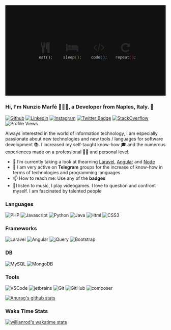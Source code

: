 
<img src="https://github.com/Taoshan98/Taoshan98/blob/main/Header.jpg" alt="Taoshan98_header">

<!-- Your title -->
### Hi, I'm Nunzio Marfè 👋🏻‍💻, a Developer from Naples, Italy. 🚀

[![Github](https://img.shields.io/badge/-@Taoshan98-000?style=flat&logo=Github&logoColor=white)](https://github.com/Taoshan98)
[![Linkedin](https://img.shields.io/badge/-@NunzioMarfè-blue?style=flat&logo=Linkedin&logoColor=white)](https://www.linkedin.com/in/nunzio-marf%C3%A8-854b79129/)
[![Instagram](https://img.shields.io/badge/-@Taoshan98-c13584?style=flat&labelColor=c13584&logo=instagram&logoColor=white)](https://www.instagram.com/taoshan98/)
[![Twitter Badge](https://img.shields.io/badge/-@NunzioMarfè-00acee?style=flat&logo=Twitter&logoColor=white)](https://twitter.com/intent/follow?screen_name=MarfeNunzio "Follow on Twitter")
[![StackOverflow](https://img.shields.io/badge/-NunzioMarfè-f48024?style=flat&labelColor=f48024&logo=stackoverflow&logoColor=white)](https://stackoverflow.com/users/8567455/nunzio-marf%c3%a9)
![Profile Views](https://komarev.com/ghpvc/?username=Taoshan98&color=blue&style=flat)

Always interested in the world of information technology,
I am especially passionate about new technologies and
new tools / languages for software development 📚.
I increased my self-taught know-how 🎓 and the numerous
experiences made on a professional 👨‍💻 and personal level.

- 🌱 I’m currently taking a look at thearning [Laravel](https://laravel.com/), [Angular](https://angular.io/) and [Node](https://reactjs.org/)
- 🔭 I am very active on **Telegram** groups for the increase of know-how in terms of technologies and programming languages
- 📫 How to reach me: Use any of the **badges**
- 👾I listen to music, I play videogames. I love to question and confront myself. I am fascinated by talented people


### Languages

<p>
  <img alt="PHP" src="https://img.shields.io/badge/-PHP-4F5D95?style=flat-square&logo=php&logoColor=white" />
  <img alt="Javascript" src="https://img.shields.io/badge/-Javascript-F1E05A?style=flat-square&logo=javascript&logoColor=white" />
  <img alt="Python" src="https://img.shields.io/badge/-Python-0d6308?style=flat-square&logo=python&logoColor=white" />
  <img alt="Java" src="https://img.shields.io/badge/-Java-FF3333?style=flat-square&logo=java&logoColor=white" />
  <img alt="Html" src="https://img.shields.io/badge/-HTML-E34C26?style=flat-square&logo=html5&logoColor=white" />
  <img alt="CSS3" src="https://img.shields.io/badge/-css-563D7C?style=flat-square&logo=css3&logoColor=white" />
</p>

### Frameworks
<p>
  <img alt="Laravel" src="https://img.shields.io/badge/-Larvel-F05340?style=flat-square&logo=laravel&logoColor=white" />
  <img alt="Angular" src="https://img.shields.io/badge/-Angular-FF0000?style=flat-square&logo=angular&logoColor=white" /> 
  <img alt="jQuery" src="https://img.shields.io/badge/-jQuery-78CFF5?style=flat-square&logo=jquery&logoColor=white" /> 
  <img alt="Bootstrap" src="https://img.shields.io/badge/-Bootstrap-563D7C?style=flat-square&logo=bootstrap" /> 
</p>

### DB
<p>
  <img alt="MySQL" src="https://img.shields.io/badge/-MySQL-4479A1?style=flat-square&logo=mysql&logoColor=white" />
  <img alt="MongoDB" src="https://img.shields.io/badge/-MongoDB-00b33c?style=flat-square&logo=mongodb&logoColor=white" />
</p>

### Tools
<p>
  <img alt="VSCode" src="https://img.shields.io/badge/-VS%20Code-007ACC?style=flat-square&logo=visual-studio-code&logoColor=white" />
  <img alt="jetbrains" src="https://img.shields.io/badge/-Jetbrains-5e2495?style=flat-square&logo=jetbrains&logoColor=white" />
  <img alt="Git" src="https://img.shields.io/badge/-Git-F05032?style=flat-square&logo=git&logoColor=white" />
  <img alt="GitHub" src="https://img.shields.io/badge/-GitHub-000000?style=flat-square&logo=github&logoColor=white" />
  <img alt="composer" src="https://img.shields.io/badge/-Composer-7A5D46?style=flat-square&logo=composer&logoColor=white" />
</p>

[![Anurag's github stats](https://github-readme-stats.vercel.app/api?username=taoshan98&count_private=false&show_icons=true&theme=dark)](https://github.com/anuraghazra/github-readme-stats)

### Waka Time Stats
[![willianrod's wakatime stats](https://github-readme-stats.vercel.app/api/wakatime?username=Taoshan98&theme=dark)](https://github.com/anuraghazra/github-readme-stats)

